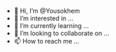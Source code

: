 - 👋 Hi, I’m @Yousokhem
- 👀 I’m interested in ...
- 🌱 I’m currently learning ...
- 💞️ I’m looking to collaborate on ...
- 📫 How to reach me ...

<!---
Yousokhem/Yousokhem is a ✨ special ✨ repository because its `README.md` (this file) appears on your GitHub profile.
You can click the Preview link to take a look at your changes.
--->
